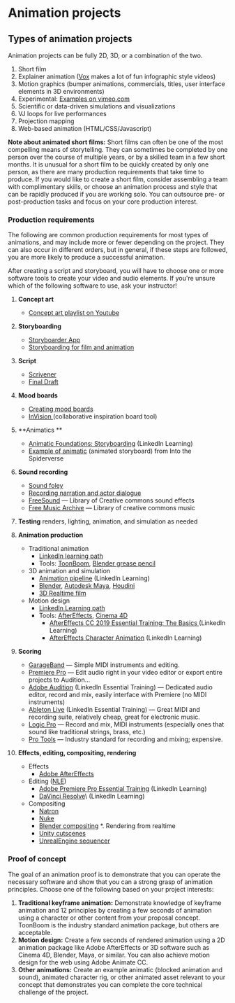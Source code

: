 # Animation projects

## Types of animation projects

Animation projects can be fully 2D, 3D, or a combination of the two.

1. Short film 
2. Explainer animation \([Vox](https://www.youtube.com/user/voxdotcom) makes a lot of fun infographic style videos\)
3. Motion graphics \(bumper animations, commercials, titles, user interface elements in 3D environments\)
4. Experimental: [Examples on vimeo.com](https://vimeo.com/categories/experimental)
5. Scientific or data-driven simulations and visualizations
6. VJ loops for live performances
7. Projection mapping
8. Web-based animation \(HTML/CSS/Javascript\)

**Note about animated short films:** Short films can often be one of the most compelling means of storytelling. They can sometimes be completed by one person over the course of multiple years, or by a skilled team in a few short months. It is unusual for a short film to be quickly created by only one person, as there are many production requirements that take time to produce. If you would like to create a short film, consider assembling a team with complimentary skills, or choose an animation process and style that can be rapidly produced if you are working solo. You can outsource pre- or post-production tasks and focus on your core production interest.

### Production requirements

The following are common production requirements for most types of animations, and may include more or fewer depending on the project. They can also occur in different orders, but in general, if these steps are followed, you are more likely to produce a successful animation.

After creating a script and storyboard, you will have to choose one or more software tools to create your video and audio elements. If you're unsure which of the following software to use, ask your instructor! 

1. **Concept art**
   * [Concept art playlist on Youtube](https://www.youtube.com/playlist?list=PLMgH0Xj7qSJe6XXj--j_1QyJoztbbq45Z)
2. **Storyboarding**
   * [Storyboarder App](https://wonderunit.com/storyboarder/)
   * [Storyboarding for film and animation](https://www.youtube.com/watch?v=RQsvhq28sOI)
3. **Script**
   * [Scrivener](https://www.literatureandlatte.com/scrivener/overview)
   * [Final Draft](https://www.finaldraft.com/)
4. **Mood boards**
   * [Creating mood boards](https://www.lynda.com/Design-Color-tutorials/Developing-Mood-Board/141129-2.html?org=psu.edu)
   * [InVision ](https://www.invisionapp.com/)\(collaborative inspiration board tool\)
5. **Animatics **
   * [Animatic Foundations: Storyboarding](https://www.linkedin.com/learning/animation-foundations-storyboarding) \(LinkedIn Learning\)
   * [Example of animatic](https://www.youtube.com/watch?v=hc0QWK_Kv3g) \(animated storyboard\) from Into the Spiderverse
6. **Sound recording**
   * [Sound foley](https://www.youtube.com/watch?v=U_tqB4IZvMk)
   * [Recording narration and actor dialogue](http://www.scarycow.com/lowbudgetaudio)
   * [FreeSound](https://freesound.org/) — Library of Creative commons sound effects
   * [Free Music Archive](https://freemusicarchive.org/) — Library of creative commons music
7. **Testing** renders, lighting, animation, and simulation as needed
8. **Animation production**

   * Traditional animation
     * [LinkedIn learning path](https://www.linkedin.com/learning/paths/become-a-2d-digital-animator?u=76811570)
     * Tools: [ToonBoom](https://www.toonboom.com/), [Blender grease pencil](https://www.youtube.com/watch?v=pywbPQD9vYU)
   * 3D animation and simulation
     * [Animation pipeline](https://www.linkedin.com/learning/animation-pipeline-production/welcome?u=76811570) \(LinkedIn Learning\)
     * [Blender](https://www.blender.org/), [Autodesk Maya](https://www.autodesk.com/education/free-software/maya), [Houdini](https://www.sidefx.com/products/houdini-apprentice/)
     * [3D Realtime film](https://unity.com/solutions/film/real-time-filmmaking-explained)
   * Motion design
     * [LinkedIn Learning path](https://www.linkedin.com/learning/paths/become-a-motion-graphics-artist?u=76811570)
     * Tools: [AfterEffects](https://www.adobe.com/products/aftereffects.html), [Cinema 4D](https://www.maxon.net/en-us/products/cinema-4d/overview/)
       * [AfterEffects CC 2019 Essential Training: The Basics ](https://www.linkedin.com/learning/after-effects-cc-2019-essential-training-the-basics/)\(LinkedIn Learning\)
       * [AfterEffects Character Animation](https://www.linkedin.com/learning/after-effects-cc-2019-character-animation-essential-training/welcome?u=76811570) \(LinkedIn Learning\)

9. **Scoring**

   * [GarageBand](https://www.linkedin.com/learning/premiere-pro-guru-audio-workflow-and-the-essential-sound-panel/) — Simple MIDI instruments and editing. 
   * [Premiere Pro](https://www.linkedin.com/learning/premiere-pro-guru-audio-workflow-and-the-essential-sound-panel/) — Edit audio right in your video editor or export entire projects to Audition...
   * [Adobe Audition](https://www.linkedin.com/learning/audition-cc-2019-essential-training/discover-adobe-audition-2019?u=76811570) \(LinkedIn Essential Training\) — Dedicated audio editor, record and mix, easily interface with Premiere \(no MIDI instruments\)
   * [Ableton Live](https://www.linkedin.com/learning/premiere-pro-guru-audio-workflow-and-the-essential-sound-panel/) \(LinkedIn Essential Training\) — Great MIDI and recording suite, relatively cheap, great for electronic music.
   * [Logic Pro](https://www.apple.com/logic-pro/) — Record and mix, MIDI instruments \(especially ones that sound like traditional strings, brass, etc.\)
   * [Pro Tools](https://www.lynda.com/Pro-Tools-8-tutorials/film-scoring/52768-2.html?org=psu.edu) — Industry standard for recording and mixing; expensive.

10. **Effects, editing, compositing, rendering**

    * Effects
      * [Adobe AfterEffects](https://www.linkedin.com/learning/after-effects-cc-2019-essential-training-vfx/welcome?u=76811570)
    * Editing \([NLE](https://en.wikipedia.org/wiki/Non-linear_editing_system)\)
      * [Adobe Premiere Pro Essential Training](https://www.linkedin.com/learning/premiere-pro-2020-essential-training/welcome?u=76811570) \(LinkedIn Learning\)
      * [DaVinci Resolve](https://www.linkedin.com/learning/learning-davinci-resolve-16/getting-up-to-speed-with-davinci-resolve-16?u=76811570)\ (LinkedIn Learning\)
    * Compositing
      * [Natron](https://natrongithub.github.io/)
      * [Nuke](https://www.foundry.com/products/nuke)
      * [Blender compositing](https://www.youtube.com/watch?v=A0lvJXc19Kk)
        \*. Rendering from realtime
      * [Unity cutscenes](https://www.youtube.com/watch?v=7SsqUb9FgW8)
      * [UnrealEngine sequencer](https://www.youtube.com/watch?v=7dVHhwGBCQQ)

### Proof of concept

The goal of an animation proof is to demonstrate that you can operate the necessary software and show that you can a strong grasp of animation principles. Choose one of the following based on your project interests:

1. **Traditional keyframe animation:** Demonstrate knowledge of keyframe animation and 12 principles by creating a few seconds of animation using a character or other content from your proposal concept. ToonBoom is the industry standard animation package, but others are acceptable.
2. **Motion design:** Create a few seconds of rendered animation using a 2D animation package like Adobe AfterEffects or 3D software such as Cinema 4D, Blender, Maya, or similar. You can also achieve motion design for the web using Adobe Animate CC.
3. **Other animations:** Create an example animatic \(blocked animation and sound\), animated character rig, or other animated asset relevant to your concept that demonstrates you can complete the core technical challenge of the project.



